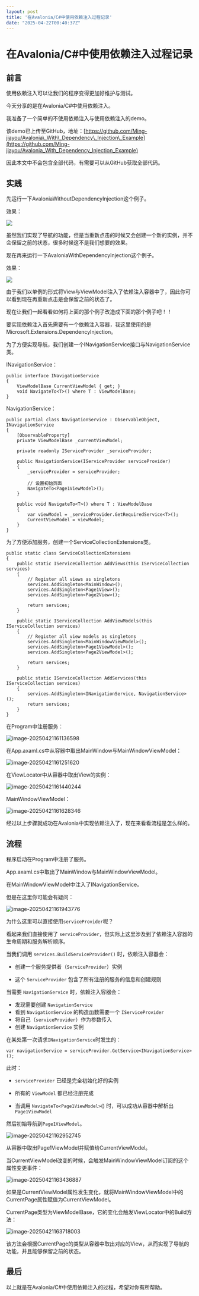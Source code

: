 ```yaml
---
layout: post
title: '在Avalonia/C#中使用依赖注入过程记录'
date: "2025-04-22T00:40:37Z"
---
```

在Avalonia/C#中使用依赖注入过程记录
=======================

前言
--

使用依赖注入可以让我们的程序变得更加好维护与测试。

今天分享的是在Avalonia/C#中使用依赖注入。

我准备了一个简单的不使用依赖注入与使用依赖注入的demo。

该demo已上传至GitHub，地址：[https://github.com/Ming-jiayou/Avalonia\_With\_Dependency\_Injection\_Example](https://github.com/Ming-jiayou/Avalonia_With_Dependency_Injection_Example)

因此本文中不会包含全部代码，有需要可以从GitHub获取全部代码。

实践
--

先运行一下AvaloniaWithoutDependencyInjection这个例子。

效果：

![](https://img2024.cnblogs.com/blog/3288240/202504/3288240-20250421170113609-349666110.gif)

虽然我们实现了导航的功能，但是当重新点击的时候又会创建一个新的实例，并不会保留之前的状态，很多时候这不是我们想要的效果。

现在再来运行一下AvaloniaWithDependencyInjection这个例子。

效果：

![](https://img2024.cnblogs.com/blog/3288240/202504/3288240-20250421170113550-1571340097.gif)

由于我们以单例的形式将View与ViewModel注入了依赖注入容器中了，因此你可以看到现在再重新点击是会保留之前的状态了。

现在让我们一起看看如何将上面的那个例子改造成下面的那个例子吧！！

要实现依赖注入首先需要有一个依赖注入容器，我这里使用的是Microsoft.Extensions.DependencyInjection。

为了方便实现导航，我们创建一个INavigationService接口与NavigationService类。

INavigationService：

    public interface INavigationService
    {
        ViewModelBase CurrentViewModel { get; }
        void NavigateTo<T>() where T : ViewModelBase;
    } 
    

NavigationService：

    public partial class NavigationService : ObservableObject, INavigationService
    {
        [ObservableProperty]
        private ViewModelBase _currentViewModel;
    
        private readonly IServiceProvider _serviceProvider;
    
        public NavigationService(IServiceProvider serviceProvider)
        {
            _serviceProvider = serviceProvider;
    
            // 设置初始页面
            NavigateTo<Page1ViewModel>();
        }
    
        public void NavigateTo<T>() where T : ViewModelBase
        {
            var viewModel = _serviceProvider.GetRequiredService<T>();
            CurrentViewModel = viewModel;
        }
    } 
    

为了方便添加服务，创建一个ServiceCollectionExtensions类。

    public static class ServiceCollectionExtensions
    {
        public static IServiceCollection AddViews(this IServiceCollection services)
        {
            // Register all views as singletons
            services.AddSingleton<MainWindow>();
            services.AddSingleton<Page1View>();
            services.AddSingleton<Page2View>();
            
            return services;
        }
        
        public static IServiceCollection AddViewModels(this IServiceCollection services)
        {
            // Register all view models as singletons
            services.AddSingleton<MainWindowViewModel>();
            services.AddSingleton<Page1ViewModel>();
            services.AddSingleton<Page2ViewModel>();
            
            return services;
        }
    
        public static IServiceCollection AddServices(this IServiceCollection services)
        {
            services.AddSingleton<INavigationService, NavigationService>();
            return services;
        }
    } 
    

在Program中注册服务：

![image-20250421161136598](https://img2024.cnblogs.com/blog/3288240/202504/3288240-20250421170113588-449634368.png)

在App.axaml.cs中从容器中取出MainWindow与MainWindowViewModel：

![image-20250421161251620](https://img2024.cnblogs.com/blog/3288240/202504/3288240-20250421170113609-631284919.png)

在ViewLocator中从容器中取出View的实例：

![image-20250421161440244](https://img2024.cnblogs.com/blog/3288240/202504/3288240-20250421170113538-1724707259.png)

MainWindowViewModel：

![image-20250421161628346](https://img2024.cnblogs.com/blog/3288240/202504/3288240-20250421170113517-578211680.png)

经过以上步骤就成功在Avalonia中实现依赖注入了，现在来看看流程是怎么样的。

流程
--

程序启动在Program中注册了服务。

App.axaml.cs中取出了MainWindow与MainWindowViewModel。

在MainWindowViewModel中注入了INavigationService。

但是在这里你可能会有疑问：

![image-20250421161943776](https://img2024.cnblogs.com/blog/3288240/202504/3288240-20250421170113506-1975378511.png)

为什么这里可以直接使用`serviceProvider`呢？

看起来我们直接使用了 `serviceProvider`，但实际上这里涉及到了依赖注入容器的生命周期和服务解析顺序。

当我们调用 `services.BuildServiceProvider()` 时，依赖注入容器会：

*   创建一个服务提供者（`ServiceProvider`）实例
    
*   这个 `ServiceProvider` 包含了所有注册的服务的信息和创建规则
    

当需要 `NavigationService` 时，依赖注入容器会：

*   发现需要创建 `NavigationService`
*   看到 `NavigationService` 的构造函数需要一个 `IServiceProvider`
*   将自己（`serviceProvider`）作为参数传入
*   创建 `NavigationService` 实例

在某处第一次请求`INavigationService`时发生的：

    var navigationService = serviceProvider.GetService<INavigationService>();
    

此时：

*   `serviceProvider` 已经是完全初始化好的实例
    
*   所有的 `ViewModel` 都已经注册完成
    
*   当调用 `NavigateTo<Page1ViewModel>`() 时，可以成功从容器中解析出 `Page1ViewModel`
    

然后初始导航到`Page1ViewModel`。

![image-20250421162952745](https://img2024.cnblogs.com/blog/3288240/202504/3288240-20250421170113537-526665099.png)

从容器中取出Page1ViewModel并赋值给CurrentViewModel。

当CurrentViewModel改变的时候，会触发MainWindowViewModel订阅的这个属性变更事件：

![image-20250421163436887](https://img2024.cnblogs.com/blog/3288240/202504/3288240-20250421170113552-608990625.png)

如果是CurrentViewModel属性发生变化，就将MainWindowViewModel中的CurrentPage属性赋值为CurrentViewModel。

CurrentPage类型为ViewModelBase，它的变化会触发ViewLocator中的Build方法：

![image-20250421163718003](https://img2024.cnblogs.com/blog/3288240/202504/3288240-20250421170113548-147523995.png)

该方法会根据CurrentPage的类型从容器中取出对应的View，从而实现了导航的功能，并且能够保留之前的状态。

最后
--

以上就是在Avalonia/C#中使用依赖注入的过程，希望对你有所帮助。